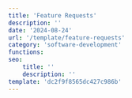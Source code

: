 ```yaml
---
title: 'Feature Requests'
description: ''
date: '2024-08-24'
url: '/template/feature-requests'
category: 'software-development'
functions:
seo:
    title: ''
    description: ''
template: 'dc2f9f8565dc427c986b'
---
```

